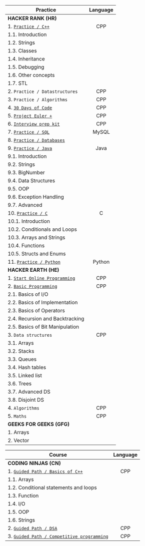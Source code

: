 |    Practice    |  Language    |       
| ---------------|:------------:|
| **HACKER RANK (HR)**    |          |                           
| 1. [`Practice / C++`](https://github.com/debacoding/1.CPP/tree/main/Practice%20Problems/HACKERRANK) | CPP | 
| 1.1. Introduction | | 
| 1.2. Strings | | 
| 1.3. Classes | | 
| 1.4. Inheritance | |
| 1.5. Debugging | |
| 1.6. Other concepts | |
| 1.7. STL | | 
| 2. `Practice / Datastructures`| CPP | 
| 3. `Practice / Algorithms` | CPP | 
| 4. [`30 Days of Code`](https://github.com/debacoding/1.CPP/tree/main/Practice%20Problems/HACKERRANK%2030%20Days%20of%20Code) | CPP | 
| 5. [`Project Euler +`](https://github.com/debacoding/1.CPP/tree/main/Practice%20Problems/HACKER%20RANK%20Project%20Euler%20%2B)| CPP | 
| 6. [`Interview prep kit`](https://github.com/debacoding/1.CPP/tree/main/Practice%20Problems/HACKERRANK%20Interview%20Preparation%20Kit)| CPP | 
| 7. [`Practice / SQL`](https://github.com/debacoding/5.SQL)| MySQL | 
| 8. [`Practice / Databases`](https://github.com/debacoding/5.SQL)| | 
| 9. [`Practice / Java`](https://github.com/debacoding/6.JAVA) | Java |
| 9.1. Introduction | |
| 9.2. Strings | |
| 9.3. BigNumber | |
| 9.4. Data Structures | |
| 9.5. OOP | |
| 9.6. Exception Handling | |
| 9.7. Advanced | |
| 10. [`Practice / C`](https://github.com/debacoding/3.C)| C|
| 10.1. Introduction | |
| 10.2. Conditionals and Loops | |
| 10.3. Arrays and Strings| |
| 10.4. Functions | |
| 10.5. Structs and Enums | |
| 11. [`Practice / Python`](https://github.com/debacoding/7.PYTHON) | Python |
| **HACKER EARTH (HE)** | |
| 1. [`Start Online Programming`](https://github.com/debacoding/1.CPP/tree/main/Practice%20Problems/HACKEREARTH/Start%20Online%20Programming) | CPP |
| 2. [`Basic Programming`](https://github.com/debacoding/1.CPP/tree/main/Practice%20Problems/HACKEREARTH/Basic%20Programming) | CPP |
| 2.1. Basics of I/O | |
| 2.2. Basics of Implementation | |
| 2.3. Basics of Operators | |
| 2.4. Recursion and Backtracking | |
| 2.5. Basics of Bit Manipulation | |
| 3. `Data structures` | CPP |
| 3.1. Arrays | |
| 3.2. Stacks | |
| 3.3. Queues | |
| 3.4. Hash tables | |
| 3.5. Linked list | | 
| 3.6. Trees | |
| 3.7. Advanced DS | |
| 3.8. Disjoint DS | |
| 4. `Algorithms` | CPP |
| 5. `Maths` | CPP |
| **GEEKS FOR GEEKS (GFG)** | |
| 1. Arrays | |
| 2. Vector | |

| Course | Language |
| -------|:--------:|
| **CODING NINJAS (CN)** | |
| 1. [`Guided Path / Basics of C++`](https://github.com/debacoding/1.CPP/tree/main/Practice%20Problems/CODING%20NINJAS) | CPP |
| 1.1. Arrays | |
| 1.2. Conditional statements and loops | |
| 1.3. Function | |
| 1.4. I/O | |
| 1.5. OOP | |
| 1.6. Strings | |
| 2. [`Guided Path / DSA`](https://github.com/debacoding/1.CPP/tree/main/Practice%20Problems/CODING%20NINJAS) | CPP |
| 3. [`Guided Path / Competitive programming`](https://github.com/debacoding/1.CPP/tree/main/Practice%20Problems/CODING%20NINJAS) | CPP |
